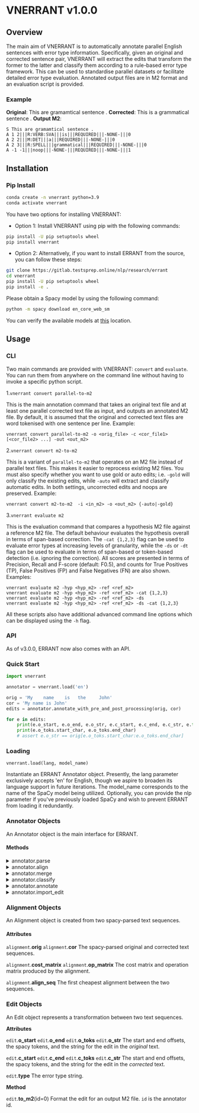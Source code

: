 # VNERRANT v1.0.0

## Overview

The main aim of VNERRANT is to automatically annotate parallel English sentences with error type information. Specifically, given an original and corrected sentence pair, VNERRANT will extract the edits that transform the former to the latter and classify them according to a rule-based error type framework. This can be used to standardise parallel datasets or facilitate detailed error type evaluation. Annotated output files are in M2 format and an evaluation script is provided.

### Example

**Original**: This are gramamtical sentence .
**Corrected**: This is a grammatical sentence .
**Output M2**:

```text
S This are gramamtical sentence .
A 1 2|||R:VERB:SVA|||is|||REQUIRED|||-NONE-|||0
A 2 2|||M:DET|||a|||REQUIRED|||-NONE-|||0
A 2 3|||R:SPELL|||grammatical|||REQUIRED|||-NONE-|||0
A -1 -1|||noop|||-NONE-|||REQUIRED|||-NONE-|||1
```

## Installation

### Pip Install

```bash
conda create -n vnerrant python=3.9
conda activate vnerrant
```

You have two options for installing VNERRANT:

- Option 1: Install VNERRANT using pip with the following commands:

```bash
pip install -U pip setuptools wheel
pip install vnerrant
```

- Option 2: Alternatively, if you want to install ERRANT from the source, you can follow these steps:

```bash
git clone https://gitlab.testsprep.online/nlp/research/errant
cd vnerrant
pip install -U pip setuptools wheel
pip install -e .
```

Please obtain a Spacy model by using the following command:

```bash
python -m spacy download en_core_web_sm
```

You can verify the available models at [this](https://spacy.io/models/en) location.

## Usage

### CLI

Two main commands are provided with VNERRANT: `convert` and `evaluate`. You can run them from anywhere on the command line without having to invoke a specific python script.

1.`vnerrant convert parallel-to-m2`

This is the main annotation command that takes an original text file and at least one parallel corrected text file as input, and outputs an annotated M2 file. By default, it is assumed that the original and corrected text files are word tokenised with one sentence per line.
Example:

```cli
vnerrant convert parallel-to-m2 -o <orig_file> -c <cor_file1> [<cor_file2> ...] -out <out_m2>
```

2.`vnerrant convert m2-to-m2`

This is a variant of `parallel-to-m2` that operates on an M2 file instead of parallel text files. This makes it easier to reprocess existing M2 files. You must also specify whether you want to use gold or auto edits; i.e. `-gold` will only classify the existing edits, while `-auto` will extract and classify automatic edits. In both settings, uncorrected edits and noops are preserved.
Example:

```cli
vnerrant convert m2-to-m2  -i <in_m2> -o <out_m2> {-auto|-gold}
```

3.`vnerrant evaluate m2`

This is the evaluation command that compares a hypothesis M2 file against a reference M2 file. The default behaviour evaluates the hypothesis overall in terms of span-based correction. The `-cat {1,2,3}` flag can be used to evaluate error types at increasing levels of granularity, while the `-ds` or `-dt` flag can be used to evaluate in terms of span-based or token-based detection (i.e. ignoring the correction). All scores are presented in terms of Precision, Recall and F-score (default: F0.5), and counts for True Positives (TP), False Positives (FP) and False Negatives (FN) are also shown.
Examples:

```cli
vnerrant evaluate m2 -hyp <hyp_m2> -ref <ref_m2>
vnerrant evaluate m2 -hyp <hyp_m2> -ref <ref_m2> -cat {1,2,3}
vnerrant evaluate m2 -hyp <hyp_m2> -ref <ref_m2> -ds
vnerrant evaluate m2 -hyp <hyp_m2> -ref <ref_m2> -ds -cat {1,2,3}
```

All these scripts also have additional advanced command line options which can be displayed using the `-h` flag.

### API

As of v3.0.0, ERRANT now also comes with an API.

### Quick Start

```python
import vnerrant

annotator = vnerrant.load('en')

orig = 'My    name    is   the     John'
cor = 'My name is John'
edits = annotator.annotate_with_pre_and_post_processing(orig, cor)

for e in edits:
    print(e.o_start, e.o_end, e.o_str, e.c_start, e.c_end, e.c_str, e.type)
    print(e.o_toks.start_char, e.o_toks.end_char)
    # assert e.o_str == orig[e.o_toks.start_char:e.o_toks.end_char]
```

### Loading

`vnerrant.load(lang, model_name)`

Instantiate an ERRANT Annotator object. Presently, the lang parameter exclusively accepts 'en' for English, though we aspire to broaden its language support in future iterations. The model_name corresponds to the name of the SpaCy model being utilized. Optionally, you can provide the nlp parameter if you've previously loaded SpaCy and wish to prevent ERRANT from loading it redundantly.

### Annotator Objects

An Annotator object is the main interface for ERRANT.

#### Methods

<details>
<summary>annotator.parse</summary>

`annotator.parse(string, tokenise=False)`

Lemmatise, POS tag, and parse a text string with spacy. Set `tokenise` to True to also word tokenise with spacy. Returns a spacy Doc object.

</details>

<details>
<summary>annotator.align</summary>

`annotator.align(orig, cor, lev=False)`

Align spacy-parsed original and corrected text. The default uses a linguistically-enhanced Damerau-Levenshtein alignment, but the `lev` flag can be used for a standard Levenshtein alignment. Returns an Alignment object.

</details>

<details>
<summary>annotator.merge</summary>

`annotator.merge(alignment, merging='rules')`

Extract edits from the optimum alignment in an Alignment object. Four different merging strategies are available:

1. rules: Use a rule-based merging strategy (default)
2. all-split: Merge nothing: MSSDI -> M, S, S, D, I
3. all-merge: Merge adjacent non-matches: MSSDI -> M, SSDI
4. all-equal: Merge adjacent same-type non-matches: MSSDI -> M, SS, D, I

Returns a list of Edit objects.
</details>

<details>
<summary>annotator.classify</summary>

`annotator.classify(edit)`

Classify an edit. Sets the `edit.type` attribute in an Edit object and returns the same Edit object.

</details>

<details>
<summary>annotator.annotate</summary>

`annotator.annotate(orig, cor, lev=False, merging='rules')`

Run the full annotation pipeline to align two sequences and extract and classify the edits. Equivalent to running `annotator.align`, `annotator.merge` and `annotator.classify` in sequence. Returns a list of Edit objects.

```python
import errant

annotator = errant.load(lang="en", model_name="en_core_web_sm")
orig = annotator.parse('This are gramamtical sentence .')
cor = annotator.parse('This is a grammatical sentence .')
alignment = annotator.align(orig, cor)
edits = annotator.merge(alignment)
for e in edits:
    e = annotator.classify(e)
```

</details>

<details>
<summary>annotator.import_edit</summary>

`annotator.import_edit(orig, cor, edit, min=True, old_cat=False)`

Load an Edit object from a list. `orig` and `cor` must be spacy-parsed Doc objects and the edit must be of the form: `[o_start, o_end, c_start, c_end(, type)]`. The values must be integers that correspond to the token start and end offsets in the original and corrected Doc objects. The `type` value is an optional string that denotes the error type of the edit (if known). Set `min` to True to minimise the edit (e.g. [a b -> a c] = [b -> c]) and `old_cat` to True to preserve the old error type category (i.e. turn off the classifier).

```python
import vnerrant

annotator = vnerrant.load('en')
orig = annotator.parse('This are gramamtical sentence .')
cor = annotator.parse('This is a grammatical sentence .')
edit = [1, 2, 1, 2, 'SVA'] # are -> is
edit = annotator.import_edit(orig, cor, edit)
print(edit.to_m2())
```

</details>

### Alignment Objects

An Alignment object is created from two spacy-parsed text sequences.

#### Attributes

`alignment`.**orig**
`alignment`.**cor**
The spacy-parsed original and corrected text sequences.

`alignment`.**cost_matrix**
`alignment`.**op_matrix**
The cost matrix and operation matrix produced by the alignment.

`alignment`.**align_seq**
The first cheapest alignment between the two sequences.

### Edit Objects

An Edit object represents a transformation between two text sequences.

**Attributes**

`edit`.**o_start**
`edit`.**o_end**
`edit`.**o_toks**
`edit`.**o_str**
The start and end offsets, the spacy tokens, and the string for the edit in the *original* text.

`edit`.**c_start**
`edit`.**c_end**
`edit`.**c_toks**
`edit`.**c_str**
The start and end offsets, the spacy tokens, and the string for the edit in the *corrected* text.

`edit`.**type**
The error type string.

**Method**

`edit`.**to_m2**(id=0)
Format the edit for an output M2 file. `id` is the annotator id.
